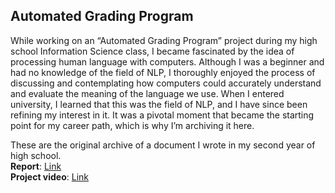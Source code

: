 ## Automated Grading Program

While working on an “Automated Grading Program” project during my high school Information Science class, I became fascinated by the idea of processing human language with computers. Although I was a beginner and had no knowledge of the field of NLP, I thoroughly enjoyed the process of discussing and contemplating how computers could accurately understand and evaluate the meaning of the language we use. When I entered university, I learned that this was the field of NLP, and I have since been refining my interest in it. It was a pivotal moment that became the starting point for my career path, which is why I’m archiving it here.

These are the original archive of a document I wrote in my second year of high school.  
**Report**: [Link](https://github.com/ohmyksh/hssh2019_opensourceproject)  
**Project video**: [Link](https://www.youtube.com/watch?v=uuvztTS3jyQ)
